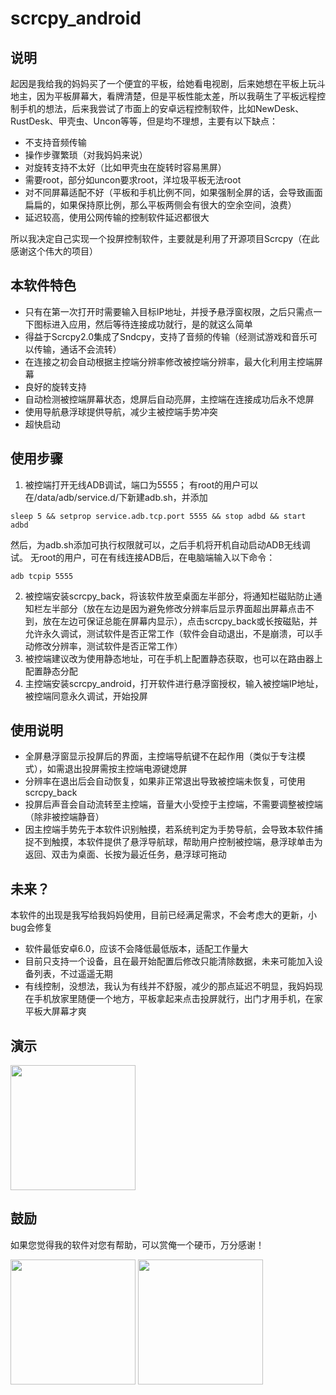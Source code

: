# scrcpy_android

## 说明

起因是我给我的妈妈买了一个便宜的平板，给她看电视剧，后来她想在平板上玩斗地主，因为平板屏幕大，看牌清楚，但是平板性能太差，所以我萌生了平板远程控制手机的想法，后来我尝试了市面上的安卓远程控制软件，比如NewDesk、RustDesk、甲壳虫、Uncon等等，但是均不理想，主要有以下缺点：

- 不支持音频传输
- 操作步骤繁琐（对我妈妈来说）
- 对旋转支持不太好（比如甲壳虫在旋转时容易黑屏）
- 需要root，部分如uncon要求root，洋垃圾平板无法root
- 对不同屏幕适配不好（平板和手机比例不同，如果强制全屏的话，会导致画面扁扁的，如果保持原比例，那么平板两侧会有很大的空余空间，浪费）
- 延迟较高，使用公网传输的控制软件延迟都很大

所以我决定自己实现一个投屏控制软件，主要就是利用了开源项目Scrcpy（在此感谢这个伟大的项目）

## 本软件特色

- 只有在第一次打开时需要输入目标IP地址，并授予悬浮窗权限，之后只需点一下图标进入应用，然后等待连接成功就行，是的就这么简单
- 得益于Scrcpy2.0集成了Sndcpy，支持了音频的传输（经测试游戏和音乐可以传输，通话不会流转）
- 在连接之初会自动根据主控端分辨率修改被控端分辨率，最大化利用主控端屏幕
- 良好的旋转支持
- 自动检测被控端屏幕状态，熄屏后自动亮屏，主控端在连接成功后永不熄屏
- 使用导航悬浮球提供导航，减少主被控端手势冲突
- 超快启动

## 使用步骤

1. 被控端打开无线ADB调试，端口为5555；
有root的用户可以在/data/adb/service.d/下新建adb.sh，并添加
``` shell
sleep 5 && setprop service.adb.tcp.port 5555 && stop adbd && start adbd
```
然后，为adb.sh添加可执行权限就可以，之后手机将开机自动启动ADB无线调试。
无root的用户，可在有线连接ADB后，在电脑端输入以下命令：
``` shell
adb tcpip 5555
```
2. 被控端安装scrcpy_back，将该软件放至桌面左半部分，将通知栏磁贴防止通知栏左半部分（放在左边是因为避免修改分辨率后显示界面超出屏幕点击不到，放在左边可保证总能在屏幕内显示），点击scrcpy_back或长按磁贴，并允许永久调试，测试软件是否正常工作（软件会自动退出，不是崩溃，可以手动修改分辨率，测试软件是否正常工作）
3. 被控端建议改为使用静态地址，可在手机上配置静态获取，也可以在路由器上配置静态分配
4. 主控端安装scrcpy_android，打开软件进行悬浮窗授权，输入被控端IP地址，被控端同意永久调试，开始投屏


## 使用说明

- 全屏悬浮窗显示投屏后的界面，主控端导航键不在起作用（类似于专注模式），如需退出投屏需按主控端电源键熄屏
- 分辨率在退出后会自动恢复，如果非正常退出导致被控端未恢复，可使用scrcpy_back
- 投屏后声音会自动流转至主控端，音量大小受控于主控端，不需要调整被控端（除非被控端静音）
- 因主控端手势先于本软件识别触摸，若系统判定为手势导航，会导致本软件捕捉不到触摸，本软件提供了悬浮导航球，帮助用户控制被控端，悬浮球单击为返回、双击为桌面、长按为最近任务，悬浮球可拖动

## 未来？

本软件的出现是我写给我妈妈使用，目前已经满足需求，不会考虑大的更新，小bug会修复
- 软件最低安卓6.0，应该不会降低最低版本，适配工作量大
- 目前只支持一个设备，且在最开始配置后修改只能清除数据，未来可能加入设备列表，不过遥遥无期
- 有线控制，没想法，我认为有线并不舒服，减少的那点延迟不明显，我妈妈现在手机放家里随便一个地方，平板拿起来点击投屏就行，出门才用手机，在家平板大屏幕才爽

## 演示
<img src="https://github.com/mingzhixian/scrcpy/blob/master/pic/演示.gif" width="200px">

## 鼓励
如果您觉得我的软件对您有帮助，可以赏俺一个硬币，万分感谢！

<img src="https://github.com/mingzhixian/scrcpy/blob/master/pic/微信.jpg" width="200px">
<img src="https://github.com/mingzhixian/scrcpy/blob/master/pic/支付宝.jpg" width="200px">
